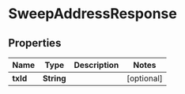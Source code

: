 

# SweepAddressResponse


## Properties

| Name | Type | Description | Notes |
|------------ | ------------- | ------------- | -------------|
|**txId** | **String** |  |  [optional] |



